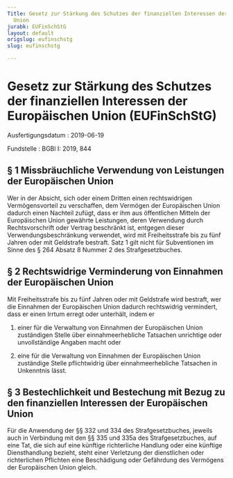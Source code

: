 ```yaml
---
Title: Gesetz zur Stärkung des Schutzes der finanziellen Interessen der Europäischen
  Union
jurabk: EUFinSchStG
layout: default
origslug: eufinschstg
slug: eufinschstg

---
```


# Gesetz zur Stärkung des Schutzes der finanziellen Interessen der Europäischen Union (EUFinSchStG)

Ausfertigungsdatum
:   2019-06-19

Fundstelle
:   BGBl I: 2019, 844


## § 1 Missbräuchliche Verwendung von Leistungen der Europäischen Union

Wer in der Absicht, sich oder einem Dritten einen rechtswidrigen Vermögensvorteil zu verschaffen, dem Vermögen der Europäischen Union dadurch einen Nachteil zufügt, dass er ihm aus öffentlichen Mitteln der Europäischen Union gewährte Leistungen, deren Verwendung durch Rechtsvorschrift oder Vertrag beschränkt ist, entgegen dieser Verwendungsbeschränkung verwendet, wird mit Freiheitsstrafe bis zu fünf Jahren oder mit Geldstrafe bestraft. Satz 1 gilt nicht für Subventionen im Sinne des § 264 Absatz 8 Nummer 2 des Strafgesetzbuches.


## § 2 Rechtswidrige Verminderung von Einnahmen der Europäischen Union

Mit Freiheitsstrafe bis zu fünf Jahren oder mit Geldstrafe wird bestraft, wer die Einnahmen der Europäischen Union dadurch rechtswidrig vermindert, dass er einen Irrtum erregt oder unterhält, indem er

1.  einer für die Verwaltung von Einnahmen der Europäischen Union zuständigen Stelle über einnahmeerhebliche Tatsachen unrichtige oder unvollständige Angaben macht oder


2.  eine für die Verwaltung von Einnahmen der Europäischen Union zuständige Stelle pflichtwidrig über einnahmeerhebliche Tatsachen in Unkenntnis lässt.





## § 3 Bestechlichkeit und Bestechung mit Bezug zu den finanziellen Interessen der Europäischen Union

Für die Anwendung der §§ 332 und 334 des Strafgesetzbuches, jeweils auch in Verbindung mit den §§ 335 und 335a des Strafgesetzbuches, auf eine Tat, die sich auf eine künftige richterliche Handlung oder eine künftige Diensthandlung bezieht, steht einer Verletzung der dienstlichen oder richterlichen Pflichten eine Beschädigung oder Gefährdung des Vermögens der Europäischen Union gleich.

